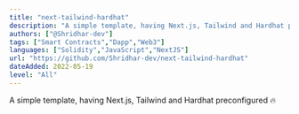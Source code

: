 ```yaml
---
title: "next-tailwind-hardhat"
description: "A simple template, having Next.js, Tailwind and Hardhat preconfigured 🔥"
authors: ["@Shridhar-dev"]
tags: ["Smart Contracts","Dapp","Web3"]
languages: ["Solidity","JavaScript","NextJS"]
url: "https://github.com/Shridhar-dev/next-tailwind-hardhat"
dateAdded: 2022-05-19
level: "All"
---
```


A simple template, having Next.js, Tailwind and Hardhat preconfigured 🔥
